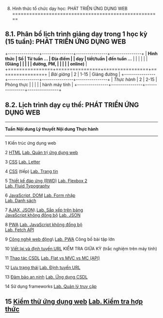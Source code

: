 8. Hình thức tổ chức dạy học: PHÁT TRIỂN ỨNG DỤNG WEB
=====================================================

8.1. Phân bổ lịch trình giảng dạy trong 1 học kỳ (15 tuần): PHÁT TRIỂN ỨNG DỤNG WEB
-----------------------------------------------------------------------------------

+----------------+----------------+----------------+----------------+
| **Hình thức    | **Số           | **Từ tuần ...  | **Địa điểm**   |
| dạy**          | tiết/tuần**    | đến tuần ...** |                |
|                |                |                | **(Giảng       |
|                |                |                | đường, PM,     |
|                |                |                | online)**      |
+================+================+================+================+
| *Bài giảng*    | 2              | 1-15           | Giảng đường    |
+----------------+----------------+----------------+----------------+
| *Thực hành*    | 2              | 2-15           | Phòng thực     |
|                |                |                | hành máy tính  |
+----------------+----------------+----------------+----------------+

8.2. Lịch trình dạy cụ thể: PHÁT TRIỂN ỨNG DỤNG WEB
---------------------------------------------------

  ---------------------------------------------------------------------------------------------------------------------------------------------------------------------------------------
  **Tuần**   **Nội dung Lý thuyết**                                                               **Nội dung Thực hành**
  ---------- ------------------------------------------------------------------------------------ ---------------------------------------------------------------------------------------
  1          Kiến trúc ứng dụng web                                                               

  2          [HTML](https://itest.com.vn/lects/webappdev/slides/ch02.pdf)                         [Lab. Quản trị ứng dụng web](https://itest.com.vn/lects/webappdev/hosting)

  3          [CSS](https://itest.com.vn/lects/webappdev/slides/ch03.pdf)                          [Lab. Letter](https://itest.com.vn/lects/webappdev/letter)

  4          [CSS](https://itest.com.vn/lects/webappdev/slides/ch03.pdf) (tiếp)                   [Lab. Trang tin](https://itest.com.vn/lects/webappdev/webpage)

  5          [Thiết kế đáp ứng (RWD)](https://itest.com.vn/lects/webappdev/slides/rwd.pdf)        [Lab. Flexbox 2](https://itest.com.vn/lects/webappdev/layout/flexbox2.htm)\
                                                                                                  [Lab. Fluid Typography](https://itest.com.vn/lects/webappdev/typo/typo2.htm)

  6          [JavaScript, DOM](https://itest.com.vn/lects/webappdev/slides/ch04-1.pdf)            [Lab. Form nhập](https://itest.com.vn/lects/webappdev/form)\
                                                                                                  [Lab. Danh sách](https://itest.com.vn/lects/webappdev/table)

  7          [AJAX, JSON](https://itest.com.vn/lects/webappdev/slides/ch04-2.pdf)\                [Lab. Sắp xếp trên bảng](https://itest.com.vn/lects/webappdev/sortable)\
             [JavaScript không đồng bộ](https://itest.com.vn/lects/webappdev/slides/advjs.pdf)    [Lab. JSON](https://itest.com.vn/lects/webappdev/json)

  8          [PWA](https://itest.com.vn/lects/webappdev/slides/pwa.pdf)                           [Lab. JavaScript không đồng bộ](https://itest.com.vn/lects/webappdev/asyncjs)\
                                                                                                  [Lab. Fetch API](https://itest.com.vn/lects/webappdev/fetch)

  9          [Công nghệ web động](https://itest.com.vn/lects/webappdev/slides/ch06.pdf)\          [Lab. PWA](https://itest.com.vn/lects/webappdev/pwa)
             Công bố bài tập lớn                                                                  

  10         [Viết lại và định tuyến URL](https://itest.com.vn/lects/webappdev/slides/ch09.pdf)   KIỂM TRA GIỮA KỲ (trắc nghiệm trên máy tính)

  11         [Thao tác CSDL](https://itest.com.vn/lects/webappdev/slides/ch07.pdf)                [Lab. Flat vs MVC vs MC (API)](https://itest.com.vn/lects/webappdev/mvc)

  12         [Lưu trạng thái](https://itest.com.vn/lects/webappdev/slides/ch08.pdf)               [Lab. Định tuyến URL](https://itest.com.vn/lects/webappdev/routing/index.htm)

  13         [Đảm bảo an ninh](https://itest.com.vn/lects/webappdev/slides/ch08.pdf)              [Lab. Ứng dụng CSDL](https://itest.com.vn/lects/webappdev/db/index.htm)

  14         Sử dụng frameworks                                                                   [Lab. Quản lý truy cập](https://itest.com.vn/lects/webappdev/authorization/index.htm)

  15         [Kiểm thử ứng dụng web](https://itest.com.vn/lects/webappdev/testing/)               [Lab. Kiểm tra hợp thức](https://itest.com.vn/lects/webappdev/validation/index.htm)
  ---------------------------------------------------------------------------------------------------------------------------------------------------------------------------------------

